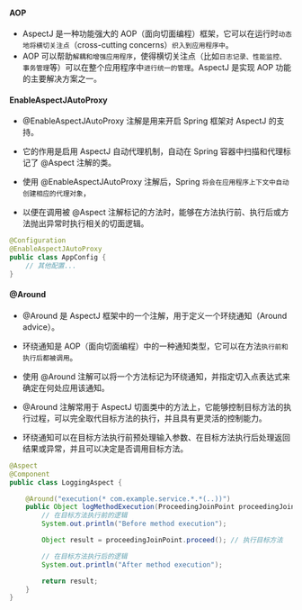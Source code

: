 #### AOP
* AspectJ 是一种功能强大的 AOP（面向切面编程）框架，它可以在运行时`动态地将横切关注点`（cross-cutting concerns）`织入到应用程序中`。
* AOP 可以帮助`解耦和增强应用程序`，使得横切关注点（比如`日志记录、性能监控、事务管理`等）可以在整个应用程序中`进行统一的管理`。AspectJ 是实现 AOP 功能的主要解决方案之一。


#### EnableAspectJAutoProxy
* @EnableAspectJAutoProxy 注解是用来开启 Spring 框架对 AspectJ 的支持。
* 它的作用是启用 AspectJ 自动代理机制，自动在 Spring 容器中扫描和代理标记了 @Aspect 注解的类。

* 使用 @EnableAspectJAutoProxy 注解后，Spring `将会在应用程序上下文中自动创建相应的代理对象`，
* 以便在调用被 @Aspect 注解标记的方法时，能够在方法执行前、执行后或方法抛出异常时执行相关的切面逻辑。
```java
@Configuration
@EnableAspectJAutoProxy
public class AppConfig {
    // 其他配置...
}
```

#### @Around
* @Around 是 AspectJ 框架中的一个注解，用于定义一个环绕通知（Around advice）。
* 环绕通知是 AOP（面向切面编程）中的一种通知类型，它可以在方法`执行前和执行后都被调用`。
* 使用 @Around 注解可以将一个方法标记为环绕通知，并指定切入点表达式来确定在何处应用该通知。

* @Around 注解常用于 AspectJ 切面类中的方法上，它能够控制目标方法的执行过程，可以完全取代目标方法的执行，并且具有更灵活的控制能力。
* 环绕通知可以在目标方法执行前预处理输入参数、在目标方法执行后处理返回结果或异常，并且可以决定是否调用目标方法。
```java
@Aspect
@Component
public class LoggingAspect {

    @Around("execution(* com.example.service.*.*(..))")
    public Object logMethodExecution(ProceedingJoinPoint proceedingJoinPoint) throws Throwable {
        // 在目标方法执行前的逻辑
        System.out.println("Before method execution");

        Object result = proceedingJoinPoint.proceed(); // 执行目标方法

        // 在目标方法执行后的逻辑
        System.out.println("After method execution");

        return result;
    }
}
```






